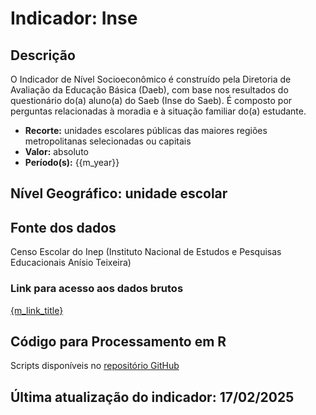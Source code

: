 # Indicador: Inse

## Descrição

O Indicador de Nível Socioeconômico é construído pela Diretoria de Avaliação da Educação Básica (Daeb), com base nos resultados do questionário do(a) aluno(a) do Saeb (Inse do Saeb). É composto por perguntas relacionadas à moradia e à situação familiar do(a) estudante.

- **Recorte:** unidades escolares públicas das maiores regiões metropolitanas selecionadas ou capitais
- **Valor:** absoluto
- **Período(s):** {{m_year}}

## Nível Geográfico: **unidade escolar**

## Fonte dos dados
Censo Escolar do Inep (Instituto Nacional de Estudos e Pesquisas Educacionais Anísio Teixeira)

### Link para acesso aos dados brutos

[{m_link_title}]({m_link})

## Código para Processamento em R
Scripts disponíveis no [repositório GitHub](https://github.com/cem-usp/georedus)

## Última atualização do indicador: 17/02/2025
